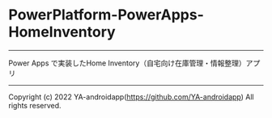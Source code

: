 # PowerPlatform-PowerApps-HomeInventory

---

Power Apps で実装したHome Inventory（自宅向け在庫管理・情報整理）アプリ

---

Copyright (c) 2022 YA-androidapp(https://github.com/YA-androidapp) All rights reserved.
